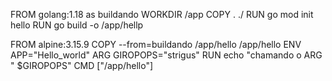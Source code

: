FROM golang:1.18 as buildando
WORKDIR /app
COPY . ./
RUN go mod init hello
RUN go build -o /app/hellp

FROM alpine:3.15.9
COPY --from=buildando /app/hello /app/hello
ENV APP="Hello_world"
ARG GIROPOPS="strigus"
RUN echo "chamando o ARG " $GIROPOPS"
CMD ["/app/hello"]
